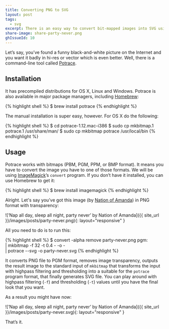 ```yaml
---
title: Converting PNG to SVG
layout: post
tags:
  - svg
excerpt: There is an easy way to convert bit-mapped images into SVG using command-line tool called Potrace.
share-image: share-party-never.png
ghIssueId: 10
---
```


Let’s say, you’ve found a funny black-and-white picture on the Internet and you want it badly in hi-res or vector which is even better. Well, there is a command-line tool called [Potrace](http://potrace.sourceforge.net).

## Installation

It has precompiled distributions for OS X, Linux and Windows. Potrace is also available in major package managers, including [Homebrew](http://brew.sh/):

{% highlight shell %}
$ brew install potrace
{% endhighlight %}

The manual installation is super easy, however. For OS X do the following:

{% highlight shell %}
$ cd potrace-1.12.mac-i386
$ sudo cp mkbitmap.1 potrace.1 /usr/share/man/
$ sudo cp mkbitmap potrace /usr/local/bin
{% endhighlight %}

## Usage

Potrace works with bitmaps (PBM, PGM, PPM, or BMP format). It means you have to convert the image you have to one of those formats. We will be using [ImageMagick](http://www.imagemagick.org)’s `convert` program. If you don’t have it installed, you can use Homebrew to get it:

{% highlight shell %}
$ brew install imagemagick
{% endhighlight %}

Alright. Let's say you’ve got this image (by [Nation of Amanda](http://nationofamanda-blog.tumblr.com/)) in PNG format with transparency:

![‘Nap all day, sleep all night, party never’ by Nation of Amanda]({{ site_url }}/images/posts/party-never.png){: layout="responsive" }

All you need to do is to run this:

{% highlight shell %}
$ convert -alpha remove party-never.png pgm: \
| mkbitmap -f 32 -t 0.4 - -o - \
| potrace --svg -o party-never.svg
{% endhighlight %}

It converts PNG file to PGM format, removes image transparency, outputs the result image to the standard input of `mkbitmap` that transforms the input with highpass filtering and thresholding into a suitable for the `potrace` program format, that finally generates SVG file. You can play around with highpass filtering (`-f`) and thresholding (`-t`) values until you have the final look that you want.

As a result you might have now:

![‘Nap all day, sleep all night, party never’ by Nation of Amanda]({{ site_url }}/images/posts/party-never.svg){: layout="responsive" }

That’s it.
